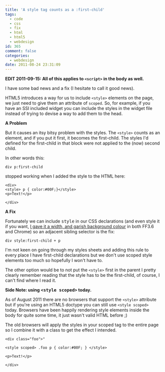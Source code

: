 ```yaml
---
title: 'A style tag counts as a :first-child'
tags:
  - code
  - css
  - fix
  - html
  - html5
  - webdesign
id: 365
comment: false
categories:
  - webdesign
date: 2011-08-24 23:31:09
---
```


**EDIT 2011-09-15: All of this applies to `<script>` in the body as well.**

I have some bad news and a fix (I hesitate to call it good news).

HTML5 introduces a way for us to include `<style>` elements on the page, we just need to give them an attribute of `scoped`. So, for example, if you have an SSI included widget you can include the styles in the widget file instead of trying to devise a way to add them to the head.

**A Problem**

But it causes an itsy bitsy problem with the styles. The `<style>` counts as an element, and if you put it first, it becomes the first-child. The styles I'd defined for the first-child in that block were not applied to the (now) second child.

In other words this:

```
div p:first-child
```

stopped working when I added the style to the HTML here:

```
<div>
<style> p { color:#00F;}</style>
<p>Text!</p>

</div>
```

**A Fix**

Fortunately we can include <samp>style</samp> in our CSS declarations (and even style it if you want, [I gave it a width, and garish background colour](/wtf/scope_style_first-child.html) in both FF3.6 and Chrome) so an adjacent sibling selector is the fix:

```
div style:first-child + p
```

I'm not keen on going through my styles sheets and adding this rule to every place I have first-child declarations but we don't use scoped style elements too much so hopefully I won't have to.

The other option would be to not put the `<style>` first in the parent I pretty clearly remember reading that the style has to be the first-child, of course, I can't find where I read it.

**Side Note: using <samp>&lt;style scoped&gt;</samp> today.**

As of August 2011 there are no browsers that support the `<style>` attribute but if you're using an HTML5 doctype you can still use `<style scoped>` today. Browsers have been happily rendering style elements inside the body for quite some time, it just wasn't valid HTML before ;)

The old browsers will apply the styles in your scoped tag to the entire page so I combine it with a class to get the effect I intended.

```
<div class="foo">"

<style scoped> .foo p { color:#00F; } </style>

<p>Text!</p>

</div>
```
